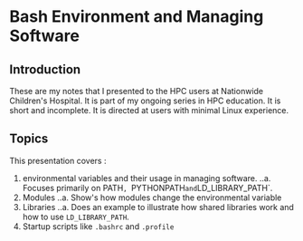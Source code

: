 # Bash Environment and Managing Software
## Introduction
These are my notes that I presented to the HPC users at Nationwide Children's Hospital. 
It is part of my ongoing series in HPC education.
It is short and incomplete.
It is directed at users with minimal Linux experience.

## Topics
This presentation covers : 
1. environmental variables and their usage in managing software.
..a. Focuses primarily on PATH`, `PYTHONPATH` and `LD_LIBRARY_PATH`. 
2. Modules
..a. Show's how modules change the environmental variable
3. Libraries
..a. Does an example to illustrate how shared libraries work and how to use `LD_LIBRARY_PATH`. 
4. Startup scripts like `.bashrc` and `.profile`
